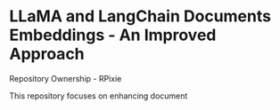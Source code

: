 # LLaMA and LangChain Documents Embeddings - An Improved Approach

Repository Ownership - RPixie

This repository focuses on enhancing document 
